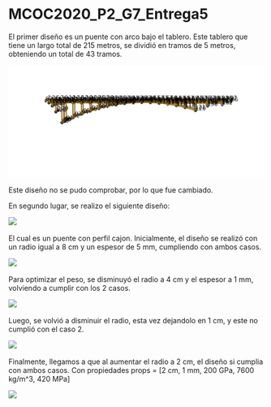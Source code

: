 # MCOC2020_P2_G7_Entrega5

El primer diseño es un puente con arco bajo el tablero. Este tablero que tiene un largo total de 215 metros, se dividió en tramos de 5 metros, obteniendo un total de 43 tramos.

![](Imagenes/Puente_arco.png)

Este diseño no se pudo comprobar, por lo que fue cambiado.

En segundo lugar, se realizo el siguiente diseño:


![](Imagenes/Diseño2.png)

El cual es un puente con perfil cajon. Inicialmente, el diseño se realizó con un radio igual a 8 cm y un espesor de 5 mm, cumpliendo con ambos casos.

![](Imagenes/Diseño_R8.png)

Para optimizar el peso, se disminuyó el radio a 4 cm y el espesor a 1 mm, volviendo a cumplir con los 2 casos.

![](Imagenes/Diseño_R4.png)

Luego, se volvió a disminuir el radio, esta vez dejandolo en 1 cm, y este no cumplió con el caso 2.

![](Imagenes/Diseño_R1.png)

Finalmente, llegamos a que al aumentar el radio a 2 cm, el diseño si cumplia con ambos casos. Con propiedades props = [2 cm, 1 mm, 200 GPa, 7600 kg/m^3, 420 MPa]

![](Imagenes/Diseño_R2.png)
